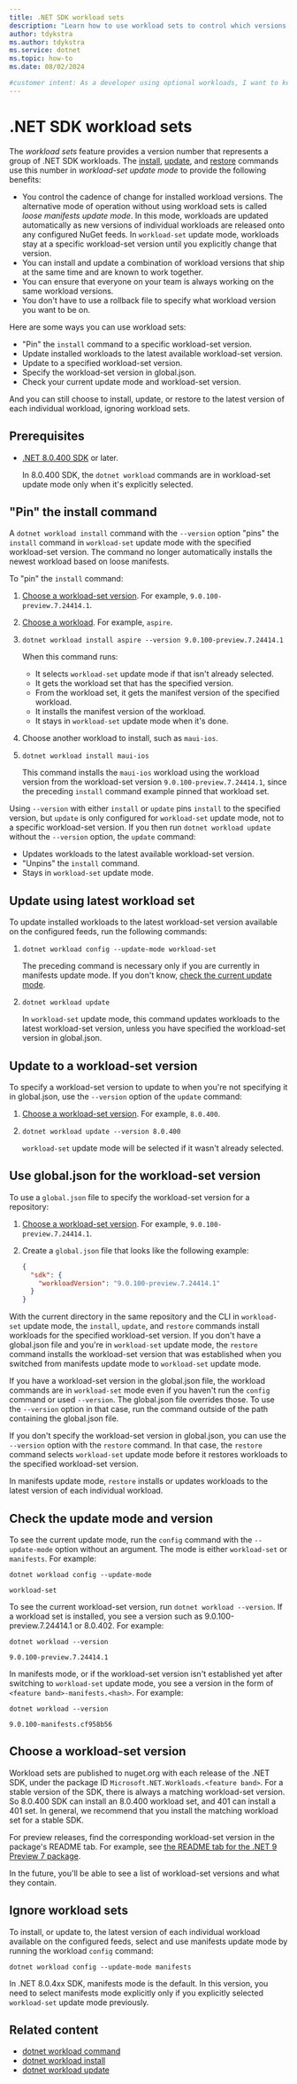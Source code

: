 ```yaml
---
title: .NET SDK workload sets
description: "Learn how to use workload sets to control which versions of workloads get installed, updated, or restored."
author: tdykstra
ms.author: tdykstra
ms.service: dotnet
ms.topic: how-to
ms.date: 08/02/2024

#customer intent: As a developer using optional workloads, I want to keep my workload versions in sync so that I can avoid conflicts between versions. I also want to avoid unexpected workload updates, so that I can avoid disruptions in development.
---
```

# .NET SDK workload sets

The *workload sets* feature provides a version number that represents a group of .NET SDK workloads. The [install](dotnet-workload-install.md), [update](dotnet-workload-update.md), and [restore](dotnet-workload-restore.md) commands use this number in *workload-set update mode* to provide the following benefits:

* You control the cadence of change for installed workload versions. The alternative mode of operation without using workload sets is called *loose manifests update mode*. In this mode, workloads are updated automatically as new versions of individual workloads are released onto any configured NuGet feeds. In `workload-set` update mode, workloads stay at a specific workload-set version until you explicitly change that version.
* You can install and update a combination of workload versions that ship at the same time and are known to work together.
* You can ensure that everyone on your team is always working on the same workload versions.
* You don't have to use a rollback file to specify what workload version you want to be on.

Here are some ways you can use workload sets:

* "Pin" the `install` command to a specific workload-set version.
* Update installed workloads to the latest available workload-set version.
* Update to a specified workload-set version.
* Specify the workload-set version in global.json.
* Check your current update mode and workload-set version.

And you can still choose to install, update, or restore to the latest version of each individual workload, ignoring workload sets.

## Prerequisites

* [.NET 8.0.400 SDK](https://dotnet.microsoft.com/en-us/download/dotnet/8.0) or later.

  In 8.0.400 SDK, the `dotnet workload` commands are in workload-set update mode only when it's explicitly selected. <!--Starting in [.NET 9 SDK](https://dotnet.microsoft.com/en-us/download/dotnet/9.0), `dotnet workload` commands are in workload-set update mode by default.-->

## "Pin" the install command

A `dotnet workload install` command with the `--version` option "pins" the `install` command in `workload-set` update mode with the specified workload-set version.
The command no longer automatically installs the newest workload based on loose manifests.

To "pin" the `install` command:

1. [Choose a workload-set version](#choose-a-workload-set-version). For example, `9.0.100-preview.7.24414.1`.

1. [Choose a workload](dotnet-workload-search.md). For example, `aspire`.

1. ```dotnetcli
   dotnet workload install aspire --version 9.0.100-preview.7.24414.1
   ```

   When this command runs:

   * It selects `workload-set` update mode if that isn't already selected.
   * It gets the workload set that has the specified version.
   * From the workload set, it gets the manifest version of the specified workload.
   * It installs the manifest version of the workload.
   * It stays in `workload-set` update mode when it's done.

1. Choose another workload to install, such as `maui-ios`.

1. ```dotnetcli
   dotnet workload install maui-ios
   ```

   This command installs the `maui-ios` workload using the workload version from the workload-set version `9.0.100-preview.7.24414.1`, since the preceding `install` command example pinned that workload set.

Using `--version` with either `install` or `update` pins `install` to the specified version, but `update` is only configured for `workload-set` update mode, not to a specific workload-set version. If you then run `dotnet workload update` without the `--version` option, the `update` command:

* Updates workloads to the latest available workload-set version.
* "Unpins" the `install` command.
* Stays in `workload-set` update mode.

## Update using latest workload set

To update installed workloads to the latest workload-set version available on the configured feeds, run the following commands:

1. ```dotnetcli
   dotnet workload config --update-mode workload-set
   ```

   The preceding command is necessary only if you are currently in manifests update mode. If you don't know, [check the current update mode](#check-the-update-mode-and-version).

1. ```dotnetcli
   dotnet workload update
   ```

   In `workload-set` update mode, this command updates workloads to the latest workload-set version, unless you have specified the workload-set version in global.json.

## Update to a workload-set version

To specify a workload-set version to update to when you're not specifying it in global.json, use the `--version` option of the `update` command:

1. [Choose a workload-set version](#choose-a-workload-set-version). For example, `8.0.400`.

1. ```dotnetcli
   dotnet workload update --version 8.0.400
   ```

   `workload-set` update mode will be selected if it wasn't already selected.

## Use global.json for the workload-set version

To use a `global.json` file to specify the workload-set version for a repository:

1. [Choose a workload-set version](#choose-a-workload-set-version). For example, `9.0.100-preview.7.24414.1`.

1. Create a `global.json` file that looks like the following example:

   ```json
   {
     "sdk": {
       "workloadVersion": "9.0.100-preview.7.24414.1"
     }
   }
   ```

With the current directory in the same repository and the CLI in `workload-set` update mode, the `install`, `update`, and `restore` commands install workloads for the specified workload-set version. If you don't have a global.json file and you're in `workload-set` update mode, the `restore` command installs the workload-set version that was established when you switched from manifests update mode to `workload-set` update mode.
<!--If you're using SDK 9, you defaulted to `workload-set` update mode, and you might not have established a workload-set version. In that case, `restore` installs the latest workload set available on the configured feeds.-->

If you have a workload-set version in the global.json file, the workload commands are in `workload-set` mode even if you haven't run the `config` command or used `--version`. The global.json file overrides those.
To use the `--version` option in that case, run the command outside of the path containing the global.json file.

If you don't specify the workload-set version in global.json, you can use the `--version` option with the `restore` command. In that case, the `restore` command selects `workload-set` update mode before it restores workloads to the specified workload-set version.

In manifests update mode, `restore` installs or updates workloads to the latest version of each individual workload.

## Check the update mode and version

To see the current update mode, run the `config` command with the `--update-mode` option without an argument. The mode is either `workload-set` or `manifests`. For example:

```dotnetcli
dotnet workload config --update-mode
```

```output
workload-set
```

To see the current workload-set version, run `dotnet workload --version`.  If a workload set is installed, you see a version such as 9.0.100-preview.7.24414.1 or 8.0.402. For example:

```dotnetcli
dotnet workload --version
```

```output
9.0.100-preview.7.24414.1
```

In manifests mode, or if the workload-set version isn't established yet after switching to `workload-set` update mode, you see a version in the form of `<feature band>-manifests.<hash>`. For example:

```dotnetcli
dotnet workload --version
```

```output
9.0.100-manifests.cf958b56
```

## Choose a workload-set version

Workload sets are published to nuget.org with each release of the .NET SDK, under the package ID `Microsoft.NET.Workloads.<feature band>`. For a stable version of the SDK, there is always a matching workload-set version. So 8.0.400 SDK can install an 8.0.400 workload set, and 401 can install a 401 set. In general, we recommend that you install the matching workload set for a stable SDK.

For preview releases, find the corresponding workload-set version in the package's README tab. For example, see [the README tab for the .NET 9 Preview 7 package](https://www.nuget.org/packages/Microsoft.NET.Workloads.9.0.100-preview.7/9.100.0-preview.7.24414.1#readme-body-tab).

In the future, you'll be able to see a list of workload-set versions and what they contain.

## Ignore workload sets

To install, or update to, the latest version of each individual workload available on the configured feeds, select and use manifests update mode by running the workload `config` command:

```dotnetcli
dotnet workload config --update-mode manifests
```

In .NET 8.0.4xx SDK, manifests mode is the default. In this version, you need to select manifests mode explicitly only if you explicitly selected `workload-set` update mode previously.

## Related content

* [dotnet workload command](dotnet-workload.md)
* [dotnet workload install](dotnet-workload-install.md)
* [dotnet workload update](dotnet-workload-update.md)
